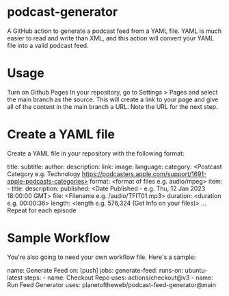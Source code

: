 # podcast-generator

A GitHub action to generate a podcast feed from a YAML file. YAML is much easier to read and write than XML, and this action will convert your YAML file into a valid podcast feed.

# Usage
Turn on Github Pages
In your repository, go to Settings > Pages and select the main branch as the source. This will create a link to your page and give all of the content in the main branch a URL. Note the URL for the next step.

# Create a YAML file
Create a YAML file in your repository with the following format:

  title: <Podcast Title>
  subtitle: <Podcast Subtitle>
  author: <Author Name>
  description: <Podcast Description>
  link: <GitHub Pages URL>
  image: <Artwork Location>
  language: <Podcast Language e.g. en-us>
  category: <Postcast Category e.g. Technology https://podcasters.apple.com/support/1691-apple-podcasts-categories>
  format: <format of files e.g. audio/mpeg>
  item:
    - title: <Podcast Episode Title>
      description: <Podcast Episode Description>
      published: <Date Published - e.g. Thu, 12 Jan 2023 18:00:00 GMT>
      file: <Filename e.g. /audio/TFIT01.mp3>
      duration: <duration e.g. 00:00:36>
      length: <length e.g. 576,324 (Get Info on your files)>
    ... Repeat for each episode
# Sample Workflow
You're also going to need your own workflow file. Here's a sample:

name: Generate Feed
on: [push]
jobs:
  generate-feed:
    runs-on: ubuntu-latest
    steps:
      - name: Checkout Repo
        uses: actions/checkout@v3
      - name: Run Feed Generator
        uses: planetoftheweb/podcast-feed-generator@main
